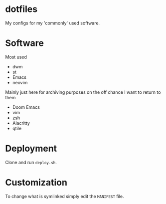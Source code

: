 # dotfiles #

My configs for my 'commonly' used software.

# Software #

Most used
* dwm
* st
* Emacs
* neovim


Mainly just here for archiving purposes on the off chance I want to return to
them
* Doom Emacs
* vim 
* zsh
* Alacritty
* qtile

# Deployment #

Clone and run `deploy.sh`.

# Customization #
To change what is symlinked simply edit the `MANIFEST` file.
